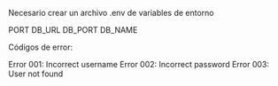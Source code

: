 Necesario crear un archivo .env de variables de entorno

PORT
DB_URL
DB_PORT
DB_NAME

Códigos de error:

Error 001: Incorrect username
Error 002: Incorrect password
Error 003: User not found